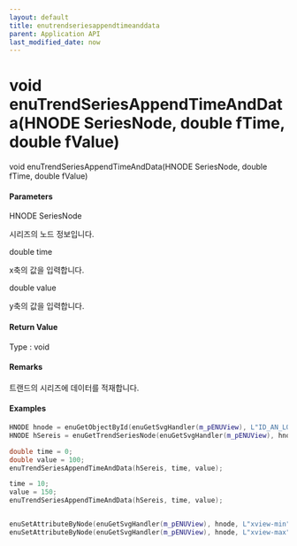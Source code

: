 ```yaml
---
layout: default
title: enutrendseriesappendtimeanddata
parent: Application API
last_modified_date: now
---
```

# void enuTrendSeriesAppendTimeAndData\(HNODE SeriesNode, double fTime, double fValue\)

void enuTrendSeriesAppendTimeAndData\(HNODE SeriesNode, double fTime, double fValue\)

#### Parameters

HNODE SeriesNode

시리즈의 노드 정보입니다.

double time

x축의 값을 입력합니다.

double value

y축의 값을 입력합니다.

#### Return Value

Type : void

#### Remarks

트랜드의 시리즈에 데이터를 적재합니다.

#### Examples

```cpp
HNODE hnode = enuGetObjectById(enuGetSvgHandler(m_pENUView), L"ID_AN_LONGSTRIP");
HNODE hSereis = enuGetTrendSeriesNode(enuGetSvgHandler(m_pENUView), hnode, L"Series1");

double time = 0;
double value = 100;
enuTrendSeriesAppendTimeAndData(hSereis, time, value);

time = 10;
value = 150;
enuTrendSeriesAppendTimeAndData(hSereis, time, value);


enuSetAttributeByNode(enuGetSvgHandler(m_pENUView), hnode, L"xview-min", L"0");
enuSetAttributeByNode(enuGetSvgHandler(m_pENUView), hnode, L"xview-max", L"300");
```




